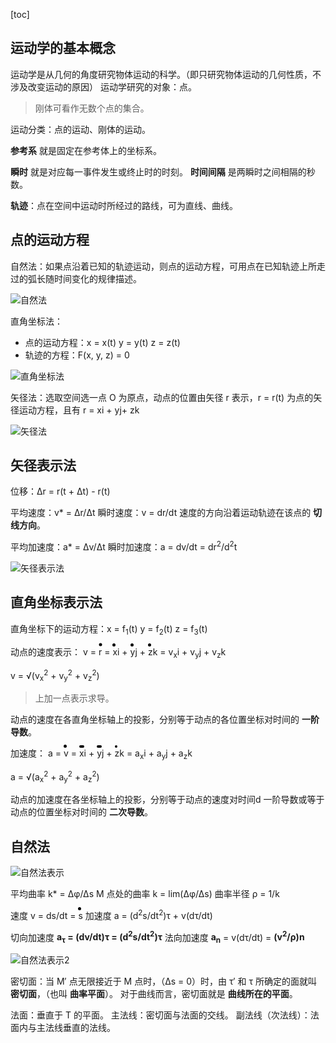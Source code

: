 [toc]

## 运动学的基本概念

运动学是从几何的角度研究物体运动的科学。（即只研究物体运动的几何性质，不涉及改变运动的原因）
运动学研究的对象：点。

> 刚体可看作无数个点的集合。

运动分类：点的运动、刚体的运动。

**参考系** 就是固定在参考体上的坐标系。

**瞬时** 就是对应每一事件发生或终止时的时刻。
**时间间隔** 是两瞬时之间相隔的秒数。

**轨迹**：点在空间中运动时所经过的路线，可为直线、曲线。

## 点的运动方程

自然法：如果点沿着已知的轨迹运动，则点的运动方程，可用点在已知轨迹上所走过的弧长随时间变化的规律描述。

![自然法](http://oxnec2zdn.bkt.clouddn.com/theoretical-mechanics/ziranfa.png)

直角坐标法：

- 点的运动方程：x = x(t)  y = y(t)  z = z(t)
- 轨迹的方程：F(x, y, z) = 0

![直角坐标法](http://oxnec2zdn.bkt.clouddn.com/theoretical-mechanics/zhijiaozuobiaofa.png)

矢径法：选取空间选一点 O 为原点，动点的位置由矢径 r 表示，r = r(t) 为点的矢径运动方程，且有 r = xi + yj+ zk

![矢径法](http://oxnec2zdn.bkt.clouddn.com/theoretical-mechanics/shijingfa.png)

## 矢径表示法

位移：&Delta;r = r(t + &Delta;t) - r(t)

平均速度：v\* = &Delta;r/&Delta;t
瞬时速度：v = dr/dt
速度的方向沿着运动轨迹在该点的 **切线方向**。

平均加速度：a\* = &Delta;v/&Delta;t
瞬时加速度：a = dv/dt = dr<sup>2</sup>/d<sup>2</sup>t

![矢径表示法](http://oxnec2zdn.bkt.clouddn.com/theoretical-mechanics/shijingbiaoshifa.png)

## 直角坐标表示法

直角坐标下的运动方程：x = f<sub>1</sub>(t)  y = f<sub>2</sub>(t)  z = f<sub>3</sub>(t)

动点的速度表示：
v = <span style='border-top:5px dotted black'>r</span> = <span style='border-top:5px dotted black'>x</span>i + <span style='border-top:5px dotted black'>y</span>j + <span style='border-top:5px dotted black'>z</span>k = v<sub>x</sub>i + v<sub>y</sub>j + v<sub>z</sub>k

v = &radic;(v<sub>x</sub><sup>2</sup> + v<sub>y</sub><sup>2</sup> + v<sub>z</sub><sup>2</sup>)

> 上加一点表示求导。

动点的速度在各直角坐标轴上的投影，分别等于动点的各位置坐标对时间的 **一阶导数**。

加速度：
a = <span style='border-top:5px dotted black'>v</span> = <span style='border-top:4px dotted black'>x</span>i + <span style='border-top:4px dotted black'>y</span>j + <span style='border-top:4px dotted black'>z</span>k = a<sub>x</sub>i + a<sub>y</sub>j + a<sub>z</sub>k

a = &radic;(a<sub>x</sub><sup>2</sup> + a<sub>y</sub><sup>2</sup> + a<sub>z</sub><sup>2</sup>)

动点的加速度在各坐标轴上的投影，分别等于动点的速度对时间d 一阶导数或等于动点的位置坐标对时间的 **二次导数**。

## 自然法

![自然法表示](http://oxnec2zdn.bkt.clouddn.com/theoretical-mechanics/ziranfabiaoshi.png)

平均曲率 k\* = &Delta;&phi;/&Delta;s
M 点处的曲率 k = lim(&Delta;&phi;/&Delta;s)
曲率半径 &rho; = 1/k

速度 v = ds/dt = <span style='border-top:5px dotted black'>s</span>
加速度 a = (d<sup>2</sup>s/dt<sup>2</sup>)&tau; + v(d&tau;/dt)

切向加速度 **a<sub>&tau;</sub> = (dv/dt)&tau; = (d<sup>2</sup>s/dt<sup>2</sup>)&tau;**
法向加速度 **a<sub>n</sub>** = v(d&tau;/dt) = **(v<sup>2</sup>/&rho;)n**

![自然法表示2](http://oxnec2zdn.bkt.clouddn.com/theoretical-mechanics/ziranfabiaoshi2.png)

密切面：当 M&prime; 点无限接近于 M 点时，（&Delta;s = 0）时，由 &tau;&prime; 和 &tau; 所确定的面就叫 **密切面**，（也叫 **曲率平面**）。
对于曲线而言，密切面就是 **曲线所在的平面**。

法面：垂直于 T 的平面。
主法线：密切面与法面的交线。
副法线（次法线）：法面内与主法线垂直的法线。
